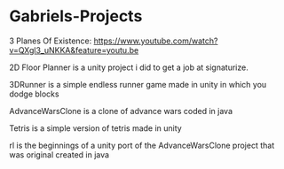 # Gabriels-Projects

3 Planes Of Existence: https://www.youtube.com/watch?v=QXgl3_uNKKA&feature=youtu.be

2D Floor Planner is a unity project i did to get a job at signaturize.

3DRunner is a simple endless runner game made in unity in which you dodge blocks

AdvanceWarsClone is a clone of advance wars coded in java

Tetris is a simple version of tetris made in unity

rl is the beginnings of a unity port of the AdvanceWarsClone project that was original created in java
